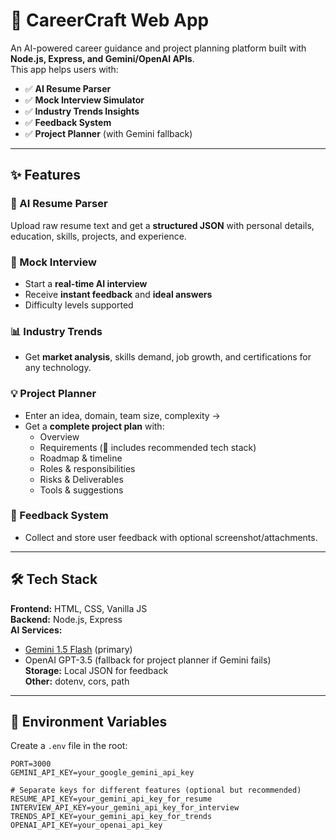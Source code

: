 # 🚀 CareerCraft Web App  

An AI-powered career guidance and project planning platform built with **Node.js, Express, and Gemini/OpenAI APIs**.  
This app helps users with:
- ✅ **AI Resume Parser**
- ✅ **Mock Interview Simulator**
- ✅ **Industry Trends Insights**
- ✅ **Feedback System**
- ✅ **Project Planner** (with Gemini fallback)

---

## ✨ Features

### 📝 AI Resume Parser
Upload raw resume text and get a **structured JSON** with personal details, education, skills, projects, and experience.

### 🎤 Mock Interview
- Start a **real-time AI interview**  
- Receive **instant feedback** and **ideal answers**  
- Difficulty levels supported

### 📊 Industry Trends
- Get **market analysis**, skills demand, job growth, and certifications for any technology.

### 💡 Project Planner
- Enter an idea, domain, team size, complexity →  
- Get a **complete project plan** with:
  - Overview
  - Requirements (🔑 includes recommended tech stack)
  - Roadmap & timeline
  - Roles & responsibilities
  - Risks & Deliverables
  - Tools & suggestions

### 💬 Feedback System
- Collect and store user feedback with optional screenshot/attachments.

---

## 🛠️ Tech Stack
**Frontend:** HTML, CSS, Vanilla JS  
**Backend:** Node.js, Express  
**AI Services:**  
- [Gemini 1.5 Flash](https://ai.google.dev) (primary)  
- OpenAI GPT-3.5 (fallback for project planner if Gemini fails)  
**Storage:** Local JSON for feedback  
**Other:** dotenv, cors, path

---

## 🔑 Environment Variables

Create a `.env` file in the root:

```env
PORT=3000
GEMINI_API_KEY=your_google_gemini_api_key

# Separate keys for different features (optional but recommended)
RESUME_API_KEY=your_gemini_api_key_for_resume
INTERVIEW_API_KEY=your_gemini_api_key_for_interview
TRENDS_API_KEY=your_gemini_api_key_for_trends
OPENAI_API_KEY=your_openai_api_key

